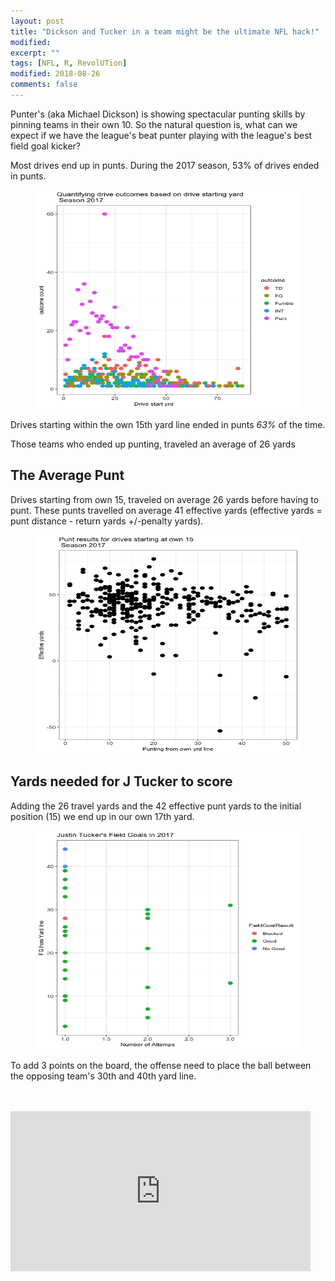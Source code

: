 ```yaml
---
layout: post
title: "Dickson and Tucker in a team might be the ultimate NFL hack!"
modified:
excerpt: ""
tags: [NFL, R, RevolUTion]
modified: 2018-08-26
comments: false
---
```



Punter's (aka Michael Dickson) is showing spectacular punting skills by pinning teams in their own 10. So the natural question is, what can we expect if we have the league's beat punter playing with the league's best field goal kicker?


Most drives end up in punts. During the 2017 season, 53% of drives ended in punts.

<p> 
<figure>
     <img src="/images/punter/outcome_plot.png" width="600" height="350">
    <figcaption></figcaption>
</figure>

Drives starting within the own 15th yard line ended in punts *63%* of the time.

Those teams who ended up punting, traveled an average of 26 yards

## The Average Punt

Drives starting from own 15, traveled on average 26 yards before having to punt. These punts travelled on average 41 effective yards (effective yards = punt distance - return yards +/-penalty yards). 

<p> 
<figure>
     <img src="/images/punter/effective_punt.png" width="600" height="350">
    <figcaption></figcaption>
</figure>
     

## Yards needed for J Tucker to score

Adding the 26 travel yards and the 42 effective punt yards to the initial position (15) we end up in our own 17th yard. 


<figure>
     <img src="/images/punter/justin_tucker_goals.png" width="500" height="350">
    <figcaption></figcaption>
</figure>




To add 3 points on the board, the offense need to place the ball between the opposing team's 30th and 40th yard line. 


<br>
<br>

<iframe src="https://giphy.com/embed/ToMjGpKniGqRNLGBrhu" width="480" height="256" frameBorder="0" class="giphy-embed" allowFullScreen></iframe><p><a href="https://giphy.com/gifs/jim-carrey-dumb-and-dumber-so-youre-telling-me-theres-a-chance-ToMjGpKniGqRNLGBrhu"></a></p>
 
